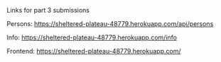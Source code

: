 Links for part 3 submissions

Persons: https://sheltered-plateau-48779.herokuapp.com/api/persons

Info: https://sheltered-plateau-48779.herokuapp.com/info

Frontend: https://sheltered-plateau-48779.herokuapp.com/